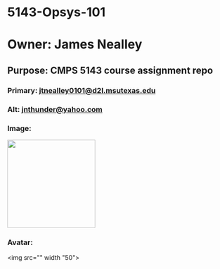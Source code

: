 # 5143-Opsys-101

# Owner:  James Nealley
## Purpose: CMPS 5143 course assignment repo
### Primary: jtnealley0101@d2l.msutexas.edu
### Alt: jnthunder@yahoo.com

### Image:
<img src="https://ca.slack-edge.com/TBMBG710S-U01EB7V6HME-8b63bbfe72d3-512" width="200">

### Avatar:
<img src="" width "50">
